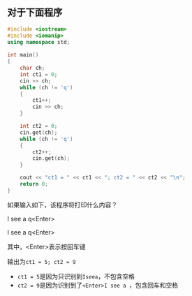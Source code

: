## 对于下面程序
```cpp
#include <iostream>  
#include <iomanip>   
using namespace std; 
 
int main()
{
	char ch;
	int ct1 = 0;
	cin >> ch;
	while (ch != 'q')
	{
		ct1++;
		cin >> ch;
	}

	int ct2 = 0;
	cin.get(ch);
	while (ch != 'q')
	{
		ct2++;
		cin.get(ch);
	}

	cout << "ct1 = " << ct1 << "; ct2 = " << ct2 << "\n";
	return 0;
}
```
如果输入如下，该程序将打印什么内容？

I see a q\<Enter>

I see a q\<Enter>

其中，\<Enter>表示按回车键

输出为`ct1 = 5; ct2 = 9`

- `ct1 = 5`是因为只识别到`Iseea`，不包含空格
- `ct2 = 9`是因为识别到了`<Enter>I see a `，包含回车和空格